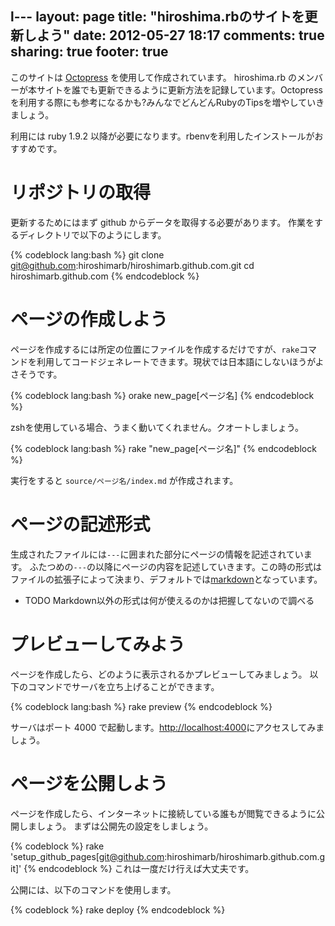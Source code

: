 l---
layout: page
title: "hiroshima.rbのサイトを更新しよう"
date: 2012-05-27 18:17
comments: true
sharing: true
footer: true
---

このサイトは [Octopress](http://octopress.org/) を使用して作成されています。
hiroshima.rb のメンバーが本サイトを誰でも更新できるように更新方法を記録しています。Octopress を利用する際にも参考になるかも?みんなでどんどんRubyのTipsを増やしていきましょう。

利用には ruby 1.9.2 以降が必要になります。rbenvを利用したインストールがおすすめです。

# リポジトリの取得

更新するためにはまず github からデータを取得する必要があります。
作業をするディレクトリで以下のようにします。

{% codeblock lang:bash %}
git clone git@github.com:hiroshimarb/hiroshimarb.github.com.git
cd hiroshimarb.github.com
{% endcodeblock %}

# ページの作成しよう

ページを作成するには所定の位置にファイルを作成するだけですが、`rake`コマンドを利用してコードジェネレートできます。現状では日本語にしないほうがよさそうです。

{% codeblock lang:bash %}
orake new_page[ページ名]
{% endcodeblock %}

zshを使用している場合、うまく動いてくれません。クオートしましょう。

{% codeblock lang:bash %}
rake "new_page[ページ名]"
{% endcodeblock %}

実行をすると
`source/ページ名/index.md` が作成されます。

# ページの記述形式

生成されたファイルには`---`に囲まれた部分にページの情報を記述されています。
ふたつめの`---`の以降にページの内容を記述していきます。この時の形式はファイルの拡張子によって決まり、デフォルトでは[markdown](http://daringfireball.net/projects/markdown/)となっています。

- TODO Markdown以外の形式は何が使えるのかは把握してないので調べる

# プレビューしてみよう

ページを作成したら、どのように表示されるかプレビューしてみましょう。
以下のコマンドでサーバを立ち上げることができます。

{% codeblock lang:bash %}
rake preview
{% endcodeblock %}

サーバはポート 4000 で起動します。[http://localhost:4000](http://localhost:4000)にアクセスしてみましょう。

# ページを公開しよう

ページを作成したら、インターネットに接続している誰もが閲覧できるように公開しましょう。
まずは公開先の設定をしましょう。

{% codeblock %}
rake 'setup_github_pages[git@github.com:hiroshimarb/hiroshimarb.github.com.git]'
{% endcodeblock %}
これは一度だけ行えば大丈夫です。

公開には、以下のコマンドを使用します。

{% codeblock %}
rake deploy
{% endcodeblock %}
